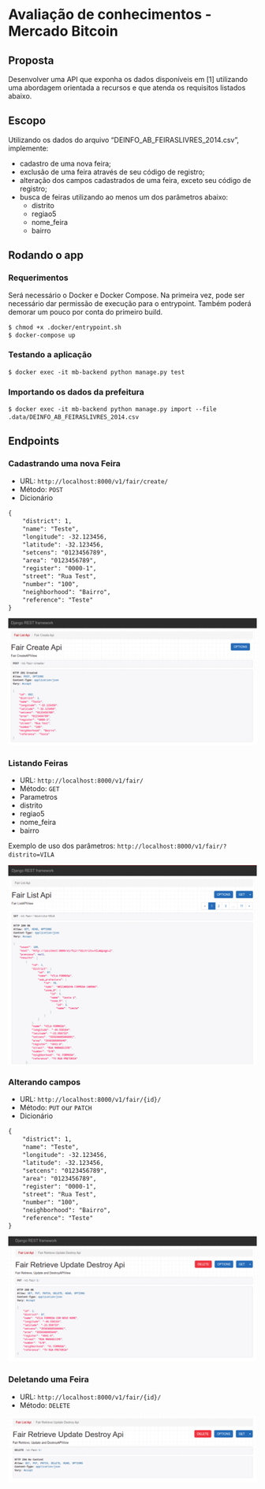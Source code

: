 # Avaliação de conhecimentos - Mercado Bitcoin

## Proposta

Desenvolver uma API que exponha os dados disponíveis em [1] utilizando uma
abordagem orientada a recursos e que atenda os requisitos listados abaixo.

## Escopo

Utilizando os dados do arquivo “DEINFO_AB_FEIRASLIVRES_2014.csv”, implemente:
* cadastro de uma nova feira;
* exclusão de uma feira através de seu código de registro;
* alteração dos campos cadastrados de uma feira, exceto seu código de registro;
* busca de feiras utilizando ao menos um dos parâmetros abaixo:
  * distrito
  * regiao5
  * nome_feira
  * bairro

## Rodando o app

### Requerimentos

Será necessário o Docker e Docker Compose.
Na primeira vez, pode ser necessário dar permissão de execução para o entrypoint. Também poderá demorar um pouco por conta do primeiro build.

```
$ chmod +x .docker/entrypoint.sh
$ docker-compose up
```

### Testando a aplicação

```
$ docker exec -it mb-backend python manage.py test
```

### Importando os dados da prefeitura

```
$ docker exec -it mb-backend python manage.py import --file .data/DEINFO_AB_FEIRASLIVRES_2014.csv
```
## Endpoints

### Cadastrando uma nova Feira

* URL: `http://localhost:8000/v1/fair/create/`
* Método: `POST`
* Dicionário
```
{
    "district": 1,
    "name": "Teste",
    "longitude": -32.123456,
    "latitude": -32.123456,
    "setcens": "0123456789",
    "area": "0123456789",
    "register": "0000-1",
    "street": "Rua Test",
    "number": "100",
    "neighborhood": "Bairro",
    "reference": "Teste"
}
```

![Screenshot](.data/imgs/create.png)

### Listando Feiras

* URL: `http://localhost:8000/v1/fair/`
* Método: `GET`
* Parametros
 * distrito
 * regiao5
 * nome_feira
 * bairro

Exemplo de uso dos parâmetros: `http://localhost:8000/v1/fair/?distrito=VILA`

![Screenshot](.data/imgs/list.png)

### Alterando campos

* URL: `http://localhost:8000/v1/fair/{id}/`
* Método: `PUT` our `PATCH`
* Dicionário
```
{
    "district": 1,
    "name": "Teste",
    "longitude": -32.123456,
    "latitude": -32.123456,
    "setcens": "0123456789",
    "area": "0123456789",
    "register": "0000-1",
    "street": "Rua Test",
    "number": "100",
    "neighborhood": "Bairro",
    "reference": "Teste"
}
```

![Screenshot](.data/imgs/update.png)

### Deletando uma Feira

* URL: `http://localhost:8000/v1/fair/{id}/`
* Método: `DELETE`

![Screenshot](.data/imgs/delete.png)
